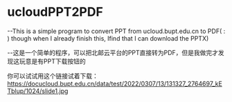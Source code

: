 # ucloudPPT2PDF

--This is a simple program to  convert PPT from ucloud.bupt.edu.cn to PDF( : )  though when I already finish this, Ifind that I can download the PPTX)

--这是一个简单的程序，可以把北邮云平台的PPT直接转为PDF，但是我做完才发现这玩意是有PPT下载按钮的

你可以试试用这个链接试着下载：https://docucloud.bupt.edu.cn/data/test/2022/0307/13/131327_2764697_kETblup/1024/slide1.jpg
